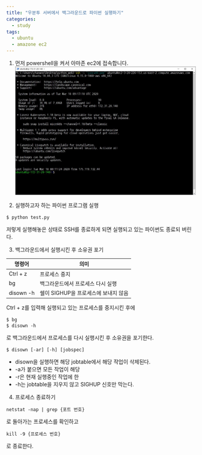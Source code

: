 ```yaml
---
title: "우분투 서버에서 백그라운드로 파이썬 실행하기"
categories:
  - study
tags:
  - ubuntu
  - amazone ec2
---
```

1. 먼저 powershell을 켜서 아마존 ec2에 접속합니다.
![1](https://github.com/chanwoo99/board/blob/master/_posts/2020-03-10-1/1.JPG)


2. 실행하고자 하는 파이썬 프로그램 실행

 ```
 $ python test.py
 ```
저렇게 실행해놓은 상태로 SSH를 종료하게 되면 실행되고 있는 파이썬도 종료되 버린다.



3. 백그라운드에서 실행시킨 후 소유권 포기

명령어 | 의미
------ |-----
Ctrl + z | 프로세스 중지
bg | 백그라운드에서 프로세스 다시 실행
disown -h | 쉘이 SIGHUP을 프로세스에 보내지 않음

Ctrl + z를 입력해 실행되고 있는 프로세스를 중지시킨 후에
```
$ bg
$ disown -h
```
로 백그라운드에서 프로세스를 다시 실행시킨 후 소유권을 포기한다.

```
$ disown [-ar] [-h] [jobspec]
```
* disown을 실행하면 해당 jobtable에서 해당 작업이 삭제된다.
* -a가 붙으면 모든 작업이 해당
* -r은 현재 실행중인 작업에 한
* -h는 jobtable을 지우지 않고 SIGHUP 신호만 막는다.



4. 프로세스 종료하기
```
netstat -nap | grep {포트 번호}
```
로 돌아가는 프로세스를 확인하고
```
kill -9 {프로세스 번호}
```
로 종료한다.
